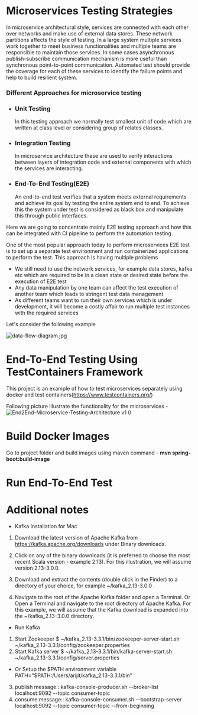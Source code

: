 # Microservices Testing Strategies
In microservice architectural style, services are connected with each other over networks and make use of external data stores. These network
partitions affects the style of testing. In a large system multiple services work together to meet business functionalities and multiple teams are
responsible to maintain those services. In some cases asynchronous publish-subscribe communication mechanism is more useful
than synchronous point-to-point communication. Automated test should provide the coverage for each of these services to identify the failure points and help to 
build resilient system. 

### Different Approaches for microservice testing 
* ### **Unit Testing**  
    In this testing approach we normally test smallest unit of code which are written at class level or considering group of relates classes. 
* ### **Integration Testing**
  In microservice architecture these are used to verify interactions between layers of integration code and external components with which the services are interacting. 
* ### **End-To-End Testing(E2E)**
  An end-to-end test verifies that a system meets external requirements and achieve its goal by testing the entire system end to end. To achieve this the system under test is considered as black box and manipulate this through public interfaces. 

Here we are going to concentrate mainly E2E testing approach and how this can be integrated with CI pipeline to perform the automation testing. 

One of the most popular approach today to perform microservices E2E test is to set up a separate test environment and run containerized applications to perform the test. This approach is having multiple problems 

- We still need to use the network services, for example data stores, kafka etc which are required to be in a clean state or desired state before the execution of E2E test
- Any data manipulation by one team can affect the test execution of another team which leads to stringent test data management
- As different teams want to run their own services which is under development, it will become a costly affair to run multiple test instances with the required services

Let's consider the following example  

![data-flow-diagram.jpg](..%2Fdata-flow-diagram.jpg)


# End-To-End Testing Using TestContainers Framework

This project is an example of how to test microservices separately using docker and test containers(https://www.testcontainers.org/)

Following picture illustrate the functionality for the microservices - 
![End2End-Microservice-Testing-Architecture v1 0](https://user-images.githubusercontent.com/17141306/208586936-9647aaf3-a196-4471-a4fc-db73270bb61b.jpg)


# Build Docker Images
Go to project folder and build images using maven command - **mvn spring-boot:build-image**

# Run End-To-End Test


# Additional notes

- Kafka Installation for Mac

1. Download the latest version of Apache Kafka from https://kafka.apache.org/downloads under Binary downloads.

2. Click on any of the binary downloads (it is preferred to choose the most recent Scala version - example 2.13). For this illustration, we will assume version 2.13-3.0.0.

3. Download and extract the contents (double click in the Finder) to a directory of your choice, for example ~/kafka_2.13-3.0.0 .

4. Navigate to the root of the Apache Kafka folder and open a Terminal. Or Open a Terminal and navigate to the root directory of Apache Kafka. For this example, we will assume that the Kafka download is expanded into the ~/kafka_2.13-3.0.0 directory.

- Run Kafka
1. Start Zookeeper $ ~/kafka_2.13-3.3.1/bin/zookeeper-server-start.sh ~/kafka_2.13-3.3.1/config/zookeeper.properties
2. Start Kafka server $ ~/kafka_2.13-3.3.1/bin/kafka-server-start.sh ~/kafka_2.13-3.3.1/config/server.properties
- Or Setup the $PATH environment variable
PATH="$PATH:/Users/arijit/kafka_2.13-3.3.1/bin"
3. publish message:: kafka-console-producer.sh --broker-list localhost:9092 --topic consumer-topic
4. consume message:: kafka-console-consumer.sh --bootstrap-server localhost:9092 --topic consumer-topic --from-beginning

